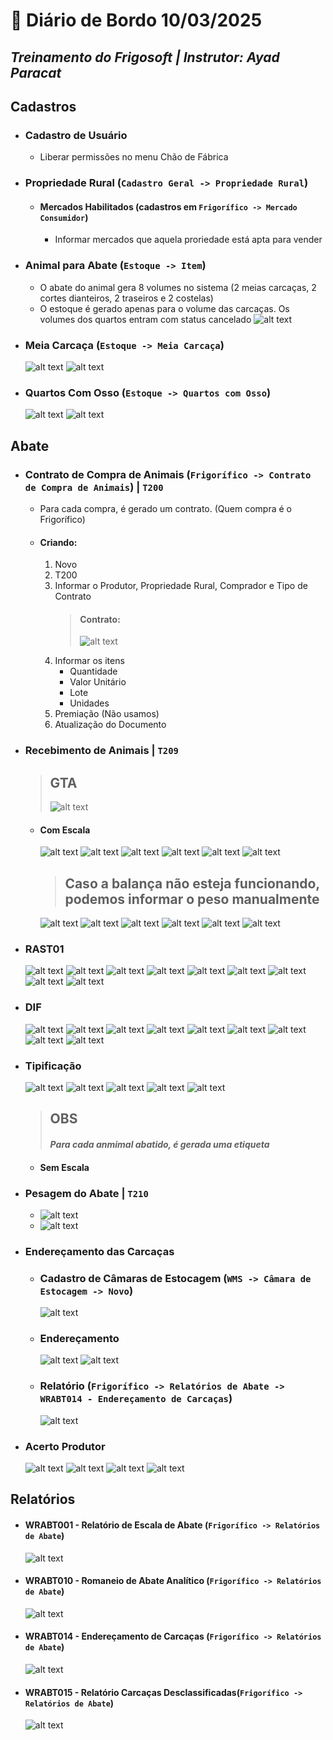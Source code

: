 # 📌 **Diário de Bordo 10/03/2025**
## *Treinamento do Frigosoft | Instrutor: Ayad Paracat*

## Cadastros

- ### Cadastro de Usuário
    - Liberar permissões no menu Chão de Fábrica

- ### Propriedade Rural (`Cadastro Geral -> Propriedade Rural`)
    - #### Mercados Habilitados (cadastros em `Frigorífico -> Mercado Consumidor`)
        - Informar mercados que aquela proriedade está apta para vender

- ### Animal para Abate (`Estoque -> Item`)
    - O abate do animal gera 8 volumes no sistema (2 meias carcaças, 2 cortes dianteiros, 2 traseiros e 2 costelas)
    - O estoque é gerado apenas para o volume das carcaças. Os volumes dos quartos entram com status cancelado
    ![alt text](imagens/Screenshot_146.png)

- ### Meia Carcaça (`Estoque -> Meia Carcaça`)
    ![alt text](imagens/Screenshot_145.png)
    ![alt text](imagens/Screenshot_148.png)

- ### Quartos Com Osso (`Estoque -> Quartos com Osso`)
    ![alt text](imagens/Screenshot_147.png)
    ![alt text](imagens/Screenshot_149.png)

## Abate

- ### Contrato de Compra de Animais (`Frigorífico -> Contrato de Compra de Animais`) | `T200`
    - Para cada compra, é gerado um contrato. (Quem compra é o Frigorífico)
    - #### Criando:
        1. Novo
        2. T200
        3. Informar o Produtor, Propriedade Rural, Comprador e Tipo de Contrato
            > #### Contrato:
            > ![alt text](imagens/Screenshot_150.png)
        4. Informar os itens
            - Quantidade
            - Valor Unitário
            - Lote
            - Unidades
        5. Premiação (Não usamos)
        6. Atualização do Documento

- ### Recebimento de Animais | `T209`

    > ## GTA
    >   ![alt text](imagens/Screenshot_154.png)

    - #### Com Escala
        ![alt text](imagens/Screenshot_152.png)
        ![alt text](imagens/Screenshot_153.png)
        ![alt text](imagens/Screenshot_155.png)
        ![alt text](imagens/Screenshot_156.png)
        ![alt text](imagens/Screenshot_157.png)
        ![alt text](imagens/Screenshot_158.png)

        > ## Caso a balança não esteja funcionando, podemos informar o peso manualmente

        ![alt text](imagens/Screenshot_159.png)
        ![alt text](imagens/Screenshot_160.png)
        ![alt text](imagens/Screenshot_161.png)
        ![alt text](imagens/Screenshot_162.png)
        ![alt text](imagens/Screenshot_163.png)
        ![alt text](imagens/Screenshot_164.png)

- ### RAST01
    ![alt text](imagens/Screenshot_165.png)
    ![alt text](imagens/Screenshot_166.png)
    ![alt text](imagens/Screenshot_167.png)
    ![alt text](imagens/Screenshot_168.png)
    ![alt text](imagens/Screenshot_170.png)
    ![alt text](imagens/Screenshot_171.png)
    ![alt text](imagens/Screenshot_172.png)
    ![alt text](imagens/Screenshot_173.png)
    ![alt text](imagens/Screenshot_174.png)

- ### DIF
    ![alt text](imagens/Screenshot_186.png)
    ![alt text](imagens/Screenshot_187.png)
    ![alt text](imagens/Screenshot_188.png)
    ![alt text](imagens/Screenshot_189.png)
    ![alt text](imagens/Screenshot_190.png)
    ![alt text](imagens/Screenshot_191.png)
    ![alt text](imagens/Screenshot_192.png)
    ![alt text](imagens/Screenshot_193.png)
    ![alt text](imagens/Screenshot_194.png)

- ### Tipificação
    ![alt text](imagens/Screenshot_175.png)
    ![alt text](imagens/Screenshot_176.png)
    ![alt text](imagens/Screenshot_177.png)
    ![alt text](imagens/Screenshot_178.png)
    ![alt text](imagens/Screenshot_179.png)

    > ## OBS
    > #### *Para cada anmimal abatido, é gerada uma etiqueta*

    - #### Sem Escala

- ### Pesagem do Abate | `T210`
    - ![alt text](imagens/Screenshot_180.png)
    - ![alt text](imagens/Screenshot_169.png)

- ### Endereçamento das Carcaças

    - ### Cadastro de Câmaras de Estocagem (`WMS -> Câmara de Estocagem -> Novo`)
        ![alt text](imagens/Screenshot_183.png)

    - ### Endereçamento
        ![alt text](imagens/Screenshot_182.png)
        ![alt text](imagens/Screenshot_184.png)

    - ### Relatório (`Frigorífico -> Relatórios de Abate -> WRABT014 - Endereçamento de Carcaças`)
        ![alt text](imagens/Screenshot_185.png)

- ### Acerto Produtor

    ![alt text](imagens/Screenshot_196.png)
    ![alt text](imagens/Screenshot_197.png)
    ![alt text](imagens/Screenshot_198.png)
    ![alt text](imagens/Screenshot_199.png)

## Relatórios

- #### WRABT001 - Relatório de Escala de Abate (`Frigorífico -> Relatórios de Abate`)
    ![alt text](imagens/Screenshot_151.png)

- #### WRABT010 - Romaneio de Abate Analítico (`Frigorífico -> Relatórios de Abate`)
    ![alt text](imagens/Screenshot_181.png)

- #### WRABT014 - Endereçamento de Carcaças (`Frigorífico -> Relatórios de Abate`)
    ![alt text](imagens/Screenshot_195.png)

- #### WRABT015 - Relatório Carcaças Desclassificadas(`Frigorífico -> Relatórios de Abate`)
    ![alt text](imagens/Screenshot_195.png)